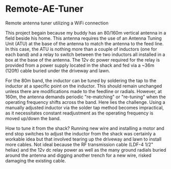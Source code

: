# Remote-AE-Tuner
Remote antenna tuner utilizing a WiFi connection

This project begain because my buddy has an 80/160m vertical antenna in a field beside his home. This antenna requires the use of an Antenna Tuning Unit (ATU) at the base of the antenna to match the antenna to the feed line. In this case, the ATU is nothing more than a couple of inductors (one for each band) and a relay to switch between the two inductors all installed in a box at the base of the antenna. The 12v dc power required for the relay is provided from a power supply located in the shack and fed via a ~36m (120ft) cable buried under the driveway and lawn.

For the 80m band, the inductor can be tuned by soldering the tap to the inductor at a specific point on the inductor. This should remain unchanged unless there are modifications made to the feedline or radials. However, at 160m, the antenna demands periodic "re-matching" or "re-tuning" when the operating frequency shifts across the band. Here lies the challenge. Using a manually adjusted inductor via the solder tap method becomes impractical, as it necessitates constant readjustment as the operating frequency is moved up/down the band.

How to tune it from the shack? Running new wire and installing a motor and end stop switches to adjust the inductor from the shack was certainly a workable idea but that involved tearing up the driveway and lawn to install more cables. Not ideal because the RF transmission cable (LDF-4 1/2" heliax) and the 12v dc relay power as well as the many ground radials buried around the antenna and digging another trench for a new wire, risked damaging the existing cable. 


